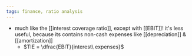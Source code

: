 ```yaml
---
tags: finance, ratio analysis
---
```


- much like the [[interest coverage ratio]], except with [[EBIT]]! it's less useful, because its contains non-cash expenses like [[depreciation]] & [[amortization]]
	- $TIE = \dfrac{EBIT}{interest\ expenses}$